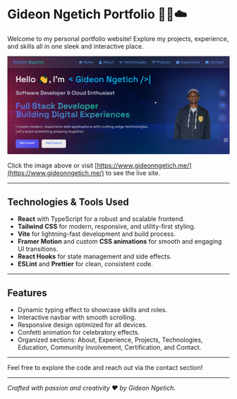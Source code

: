 # Gideon Ngetich Portfolio 👨‍💻☁️

Welcome to my personal portfolio website! Explore my projects, experience, and skills all in one sleek and interactive place.

[![Portfolio Image](./public/portfolio-readme.png)](https://www.gideonngetich.me/)

Click the image above or visit [https://www.gideonngetich.me/](https://www.gideonngetich.me/) to see the live site.

---

## Technologies & Tools Used

- **React** with TypeScript for a robust and scalable frontend.
- **Tailwind CSS** for modern, responsive, and utility-first styling.
- **Vite** for lightning-fast development and build process.
- **Framer Motion** and custom **CSS animations** for smooth and engaging UI transitions.
- **React Hooks** for state management and side effects.
- **ESLint** and **Prettier** for clean, consistent code.

---

## Features

- Dynamic typing effect to showcase skills and roles.
- Interactive navbar with smooth scrolling.
- Responsive design optimized for all devices.
- Confetti animation for celebratory effects.
- Organized sections: About, Experience, Projects, Technologies, Education, Community Involvement, Certification, and Contact.

---

Feel free to explore the code and reach out via the contact section!

---

*Crafted with passion and creativity ❤ by Gideon Ngetich.*
